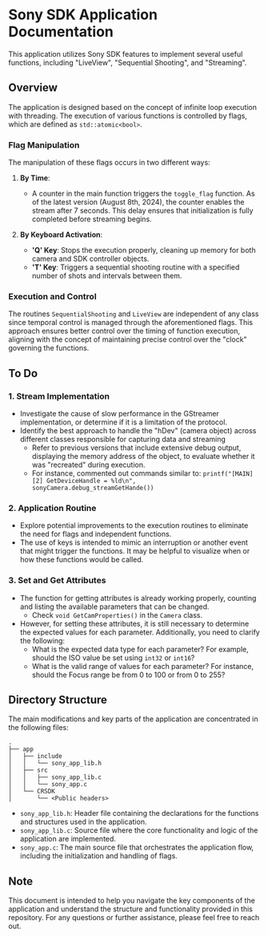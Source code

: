 # Sony SDK Application Documentation

This application utilizes Sony SDK features to implement several useful functions, including "LiveView", "Sequential Shooting", and "Streaming".

## Overview

The application is designed based on the concept of infinite loop execution with threading. The execution of various functions is controlled by flags, which are defined as `std::atomic<bool>`.

### Flag Manipulation

The manipulation of these flags occurs in two different ways:

1. **By Time**: 
   - A counter in the main function triggers the `toggle_flag` function. As of the latest version (August 8th, 2024), the counter enables the stream after 7 seconds. This delay ensures that initialization is fully completed before streaming begins.

2. **By Keyboard Activation**:
   - **'Q' Key**: Stops the execution properly, cleaning up memory for both camera and SDK controller objects.
   - **'T' Key**: Triggers a sequential shooting routine with a specified number of shots and intervals between them.

### Execution and Control

The routines `SequentialShooting` and `LiveView` are independent of any class since temporal control is managed through the aforementioned flags. This approach ensures better control over the timing of function execution, aligning with the concept of maintaining precise control over the "clock" governing the functions.

## To Do

### 1. Stream Implementation
* Investigate the cause of slow performance in the GStreamer implementation, or determine if it is a limitation of the protocol.
* Identify the best approach to handle the "hDev" (camera object) across different classes responsible for capturing data and streaming
   - Refer to previous versions that include extensive debug output, displaying the memory address of the object, to evaluate whether it was "recreated" during execution.
   - For instance, commented out commands similar to: ```printf("[MAIN] [2] GetDeviceHandle = %ld\n", sonyCamera.debug_streamGetHande())```

### 2. Application Routine
* Explore potential improvements to the execution routines to eliminate the need for flags and independent functions.
* The use of keys is intended to mimic an interruption or another event that might trigger the functions. It may be helpful to visualize when or how these functions would be called.

### 3. Set and Get Attributes
* The function for getting attributes is already working properly, counting and listing the available parameters that can be changed.
   - Check ```void GetCamProperties()``` in the ```Camera``` class.
* However, for setting these attributes, it is still necessary to determine the expected values for each parameter. Additionally, you need to clarify the following:
   - What is the expected data type for each parameter? For example, should the ISO value be set using `int32` or `int16`?
   - What is the valid range of values for each parameter? For instance, should the Focus range be from 0 to 100 or from 0 to 255?

## Directory Structure

The main modifications and key parts of the application are concentrated in the following files:

```plaintext
.
├── app
│   ├── include
│   │   └── sony_app_lib.h
│   ├── src
│   │   ├── sony_app_lib.c
│   │   └── sony_app.c
│   └── CRSDK
│       └── <Public headers>
```
- `sony_app_lib.h`: Header file containing the declarations for the functions and structures used in the application.
- `sony_app_lib.c`: Source file where the core functionality and logic of the application are implemented.
- `sony_app.c`: The main source file that orchestrates the application flow, including the initialization and handling of flags.

## Note
This document is intended to help you navigate the key components of the application and understand the structure and functionality provided in this repository. For any questions or further assistance, please feel free to reach out.
